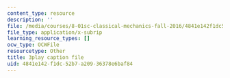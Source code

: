 ```yaml
---
content_type: resource
description: ''
file: /media/courses/8-01sc-classical-mechanics-fall-2016/4841e142f1dc52b7a20936378e6baf84_XeTsZhYHY_E.vtt
file_type: application/x-subrip
learning_resource_types: []
ocw_type: OCWFile
resourcetype: Other
title: 3play caption file
uid: 4841e142-f1dc-52b7-a209-36378e6baf84
---
```

